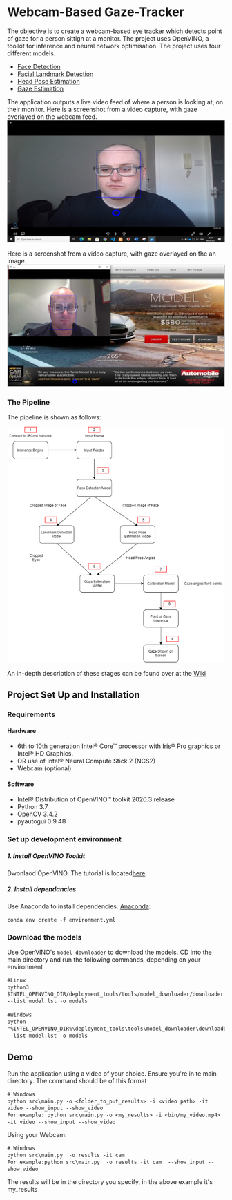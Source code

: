 # Webcam-Based Gaze-Tracker #

The objective is to create a webcam-based eye tracker which detects point of gaze for a person sittign at a monitor.
The project uses OpenVINO, a toolkit for inference and neural network optimisation. The project uses four different models.
- [Face Detection](https://docs.openvinotoolkit.org/latest/_models_intel_face_detection_adas_binary_0001_description_face_detection_adas_binary_0001.html)
- [Facial Landmark Detection](https://docs.openvinotoolkit.org/2018_R5/_docs_Retail_object_attributes_landmarks_regression_0009_onnx_desc_landmarks_regression_retail_0009.html)
- [Head Pose Estimation](https://docs.openvinotoolkit.org/latest/omz_models_model_head_pose_estimation_adas_0001.html)
- [Gaze Estimation](https://docs.openvinotoolkit.org/latest/omz_models_model_gaze_estimation_adas_0002.html)

The application outputs a live video feed of where a person is looking at, on their monitor. Here is a screenshot from a video capture, with gaze overlayed on the webcam feed.
![image1](references/video-screen.png)

Here is a screenshot from a video capture, with gaze overlayed on the an image.
![image2](references/video-screen-picture.png)


### The Pipeline

The pipeline is shown as follows:

![image3](references/pipeline.png)

An in-depth description of these stages can be found over at the [Wiki](https://github.com/healyr4/Gaze-Tracking/wiki/Pipeline-Overview)

## Project Set Up and Installation

### Requirements

#### Hardware

- 6th to 10th generation Intel® Core™ processor with Iris® Pro graphics or Intel® HD Graphics.
- OR use of Intel® Neural Compute Stick 2 (NCS2)
- Webcam (optional)

#### Software

* Intel® Distribution of OpenVINO™ toolkit 2020.3 release
* Python 3.7
* OpenCV 3.4.2
* pyautogui 0.9.48

### Set up development environment

##### 1. Install OpenVINO Toolkit

Dwonlaod OpenVINO. The tutorial is located[here](https://software.intel.com/content/www/us/en/develop/tools/openvino-toolkit/get-started.html).

##### 2. Install dependancies

Use Anaconda to install dependencies. [Anaconda](https://docs.conda.io/en/latest/miniconda.html):

```
conda env create -f environment.yml
```

### Download the models

Use OpenVINO's `model downloader` to download the models. CD into the main directory and run the following commands, depending on your environment

```
#Linux
python3 $INTEL_OPENVINO_DIR/deployment_tools/tools/model_downloader/downloader.py --list model.lst -o models

#Windows
python "%INTEL_OPENVINO_DIR%\deployment_tools\tools\model_downloader\downloader.py" --list model.lst -o models
```

## Demo

Run the application using a video of your choice. Ensure you're in te main directory. The command should be of this format

```
# Windows
python src\main.py -o <folder_to_put_results> -i <video path> -it video --show_input --show_video
For example: python src\main.py -o <my_results> -i <bin/my_video.mp4> -it video --show_input --show_video
```

Using your Webcam:

```
# Windows
python src\main.py  -o results -it cam 
For example:python src\main.py  -o results -it cam  --show_input --show_video
```

The results will be in the directory you specify, in the above example it's my_results
